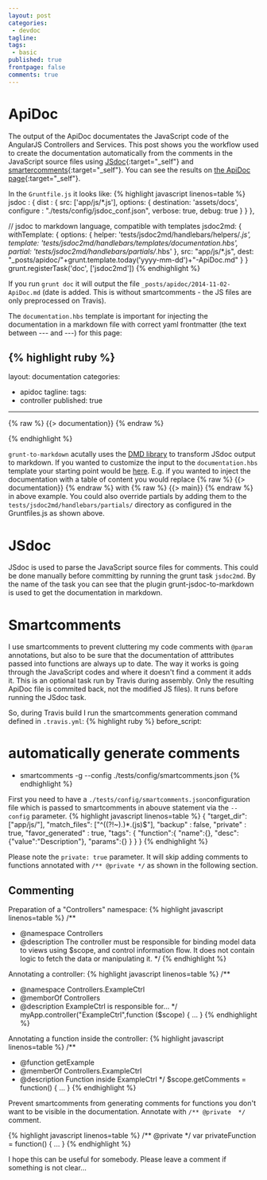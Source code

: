 ```yaml
---
layout: post
categories:
 - devdoc
tagline:
tags:
 - basic
published: true
frontpage: false
comments: true
---
```

# ApiDoc

The output of the ApiDoc documentates the JavaScript code of the AngularJS Controllers and Services. This post shows you the workflow used to create the documentation automatically from the comments in the JavaScript source files using [JSdoc](http://usejsdoc.org/){:target="_self"} and [smartercomments](http://smartcomments.github.io/){:target="_self"}. You can see the results on [the ApiDoc page](https://maltretieren.github.io/apidoc/2014/11/01/ApiDoc/){:target="_self"}.



In the `Gruntfile.js` it looks like:
{% highlight javascript linenos=table %}
jsdoc : {
     dist : {
         src: ['app/js/*.js'], 
         options: {
             destination: 'assets/docs',
             configure : "./tests/config/jsdoc_conf.json",
             verbose: true,
             debug: true
         }
     }
 },
 
 // jsdoc to markdown language, compatible with templates
 jsdoc2md: {
     withTemplate: {
         options: {
             helper: 'tests/jsdoc2md/handlebars/helpers/*.js',
             template: 'tests/jsdoc2md/handlebars/templates/documentation.hbs',
             partial: 'tests/jsdoc2md/handlebars/partials/*.hbs'
         },
         src: "app/js/*.js",
         dest: "_posts/apidoc/"+grunt.template.today('yyyy-mm-dd')+"-ApiDoc.md"
     }
 }
 grunt.registerTask('doc', ['jsdoc2md'])
{% endhighlight %}

If you run `grunt doc` it will output the file `_posts/apidoc/2014-11-02-ApiDoc.md` (date is added. This is without smartcomments - the JS files are only preprocessed on Travis).

The `documentation.hbs` template is important for injecting the documentation in a markdown file with correct yaml frontmatter (the text between --- and ---) for this page:

{% highlight ruby %}
---
layout: documentation
categories:
- apidoc
tagline:
tags:
- controller
published: true
---

{% raw %} {{> documentation}} {% endraw %} 

{% endhighlight %}

`grunt-to-markdown` acutally uses the [DMD library](https://github.com/75lb/dmd) to transform JSdoc output to markdown. If you wanted to customize the input to the `documentation.hbs` template your starting point would be [here](https://github.com/75lb/dmd/tree/master/partials). E.g. if you wanted to inject the documentation with a table of content you would replace {% raw %} {{> documentation}} {% endraw %} with  {% raw %} {{> main}} {% endraw %} in above example. You could also override partials by adding them to the  `tests/jsdoc2md/handlebars/partials/` directory as configured in the Gruntfiles.js as shown above. 

# JSdoc
JSdoc is used to parse the JavaScript source files for comments. This could be done manually before committing by running the grunt task `jsdoc2md`. By the name of the task you can see that the plugin grunt-jsdoc-to-markdown is used to get the documentation in markdown.

# Smartcomments
I use smartcomments to prevent cluttering my code comments with `@param` annotations, but also to be sure that the documentation of atttributes passed into functions are always up to date. The way it works is going through the JavaScript codes and where it doesn't find a comment it adds it.  This is an optional task run by Travis during assembly. Only the resulting ApiDoc file is commited back, not the modified JS files). It runs before running the JSdoc task.

So, during Travis build I run the smartcomments generation command defined in `.travis.yml`:
{% highlight ruby %}
before_script:
  # automatically generate comments
  - smartcomments -g --config ./tests/config/smartcomments.json
{% endhighlight %}

First you need to have a `./tests/config/smartcomments.json`configuration file which is passed to smartcomments in abouve statement via the `--config` parameter.
{% highlight javascript linenos=table %}
{
    "target_dir": ["app/js/"],
    "match_files": ["^((?!~).)*.(js)$"],
    "backup" : false,
    "private" : true,
    "favor_generated" : true,
    "tags": {
        "function":{
            "name":{},
            "desc":{"value":"Description"},
            "params":{}
        }
    }
}
{% endhighlight %}

Please note the `private: true` parameter. It will skip adding comments to functions annotated with `/** @private */` as shown in the following section.

## Commenting
Preparation of a "Controllers" namespace:
{% highlight javascript linenos=table %}
/**
 * @namespace Controllers
 * @description  The controller must be responsible for binding model data to views using $scope, and control information flow. It does not contain logic to fetch the data or manipulating it.
 */
{% endhighlight %}

Annotating a controller:
{% highlight javascript linenos=table %}
/**
 * @namespace Controllers.ExampleCtrl
 * @memborOf Controllers
 * @description ExampleCtrl is responsible for...
 */
 myApp.controller("ExampleCtrl",function ($scope) {
 ...
 }
{% endhighlight %}

Annotating a function inside the controller:
{% highlight javascript linenos=table %}
/**
 * @function getExample
 * @memberOf Controllers.ExampleCtrl
 * @description Function inside ExampleCtrl
 */
$scope.getComments = function() {
   ...
}
{% endhighlight %}

Prevent smartcomments from generating comments for functions you don't want to be visible in the documentation. Annotate with `/** @private  */` comment.

{% highlight javascript linenos=table %}
/** @private  */
var privateFunction = function() {
...
}
{% endhighlight %}

I hope this can be useful for somebody. Please leave a comment if something is not clear...
